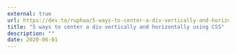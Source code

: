 ```yaml
---
external: true
url: https://dev.to/ruphaa/5-ways-to-center-a-div-vertically-and-horizontally-using-css-3i60
title: "5 ways to center a div vertically and horizontally using CSS"
description: ""
date: 2020-06-01
---
```

